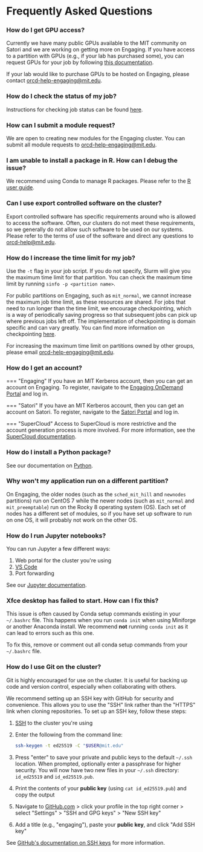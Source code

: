 # Frequently Asked Questions

### How do I get GPU access?

Currently we have many public GPUs available to the MIT community on Satori and
we are working on getting more on Engaging. If you have access to a partition
with GPUs (e.g., if your lab has purchased some), you can request GPUs for your
job by following [this documentation](running-jobs/requesting-resources.md#gpus).

If your lab would like to purchase GPUs to be hosted on Engaging, please contact
<orcd-help-engaging@mit.edu>.

### How do I check the status of my job?

Instructions for checking job status can be found
[here](running-jobs/overview.md#checking-job-status).

### How can I submit a module request?

We are open to creating new modules for the Engaging cluster. You can submit all
module requests to <orcd-help-engaging@mit.edu>.

### I am unable to install a package in R. How can I debug the issue?

We recommend using Conda to manage R packages. Please refer to the
[R user guide](software/R.md).

### Can I use export controlled software on the cluster?

Export controlled software has specific requirements around who is allowed to
access the software. Often, our clusters do not meet these requirements, so
we generally do not allow such software to be used on our systems. Please refer
to the terms of use of the software and direct any questions to
<orcd-help@mit.edu>.

### How do I increase the time limit for my job?

Use the `-t` flag in your job script. If you do not specify, Slurm will give
you the maximum time limit for that partition. You can check the maximum time
limit by running `sinfo -p <partition name>`.

For public partitions on Engaging, such as `mit_normal`, we cannot increase the
maximum job time limit, as these resources are shared. For jobs that
need to run longer than the time limit, we encourage
checkpointing, which is a way of periodically saving progress so that subsequent
jobs can pick up where previous jobs left off. The implementation of checkpointing
is domain specific and can vary greatly. You can find more information on
checkpointing [here](https://rc-docs.northeastern.edu/en/latest/best-practices/checkpointing.html).

For increasing the maximum time limit on partitions owned by other groups,
please email <orcd-help-engaging@mit.edu>.

### How do I get an account?

=== "Engaging"
    If you have an MIT Kerberos account, then you can get an account on
    Engaging. To register, navigate to the [Engaging OnDemand Portal](https://engaging-ood.mit.edu/)
    and log in.

=== "Satori"
    If you have an MIT Kerberos account, then you can get an account on Satori.
    To register, navigate to the [Satori Portal](https://satori-portal.mit.edu/)
    and log in.

=== "SuperCloud"
    Access to SuperCloud is more restrictive and the account generation process
    is more involved. For more information, see the
    [SuperCloud documentation](https://mit-supercloud.github.io/supercloud-docs/requesting-account/).

### How do I install a Python package?

See our documentation on [Python](software/python.md).

### Why won't my application run on a different partition?

On Engaging, the older nodes (such as the `sched_mit_hill` and `newnodes`
partitions) run on CentOS 7 while the newer nodes (such as `mit_normal` and
`mit_preemptable`) run on the Rocky 8 operating system (OS). Each set of nodes
has a different set of modules, so if you have set up software to run on one OS,
it will probably not work on the other OS.

### How do I run Jupyter notebooks?

You can run Jupyter a few different ways:

1. Web portal for the cluster you're using
2. [VS Code](recipes/vscode.md)
3. Port forwarding

See our [Jupyter documentation](recipes/jupyter.md).

### Xfce desktop has failed to start. How can I fix this?

This issue is often caused by Conda setup commands existing in your `~/.bashrc`
file. This happens when you run `conda init` when using Miniforge or another
Anaconda install. We recommend **not** running `conda init` as it can lead to
errors such as this one.

To fix this, remove or comment out all conda setup commands from your
`~/.bashrc` file.

### How do I use Git on the cluster?

Git is highly encouraged for use on the cluster. It is useful for backing up
code and version control, especially when collaborating with others.

We recommend setting up an SSH key with GitHub for security and convenience.
This allows you to use the "SSH" link rather than the "HTTPS" link when cloning
repositories. To set up an SSH key, follow these steps:

1. [SSH](accessing-orcd/ssh-login.md) to the cluster you're using

2. Enter the following from the command line:

    ```bash
    ssh-keygen -t ed25519 -C "$USER@mit.edu"
    ```

3. Press "enter" to save your private and public keys to the default `~/.ssh`
location. When prompted, optionally enter a passphrase for higher security. You
will now have two new files in your `~/.ssh` directory: `id_ed25519` and
`id_ed25519.pub`.

4. Print the contents of your **public key** (using `cat id_ed25519.pub`) and
copy the output

5. Navigate to [GitHub.com](https://github.com) > click your profile in the top right
corner > select "Settings" > "SSH and GPG keys" > "New SSH key"

6. Add a title (e.g., "engaging"), paste your **public key**, and click "Add
SSH key"

See [GitHub's documentation on SSH keys](https://docs.github.com/en/authentication/connecting-to-github-with-ssh/generating-a-new-ssh-key-and-adding-it-to-the-ssh-agent?platform=linux) for more information.
